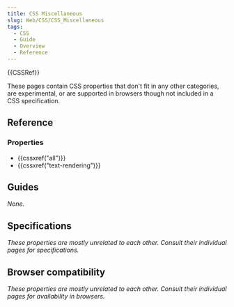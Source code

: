```yaml
---
title: CSS Miscellaneous
slug: Web/CSS/CSS_Miscellaneous
tags:
  - CSS
  - Guide
  - Overview
  - Reference
---
```

{{CSSRef}}

These pages contain CSS properties that don't fit in any other categories, are experimental, or are supported in browsers though not included in a CSS specification.

## Reference

### Properties

- {{cssxref("all")}}
- {{cssxref("text-rendering")}}

## Guides

_None._

## Specifications

_These properties are mostly unrelated to each other. Consult their individual pages for specifications._

## Browser compatibility

_These properties are mostly unrelated to each other. Consult their individual pages for availability in browsers._
